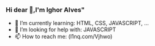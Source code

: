 ### Hi dear 👋,I'm Ighor Alves"



- 🌱 I’m currently learning: HTML, CSS, JAVASCRIPT, ...
- 🤔 I’m looking for help with: JAVASCRIPT 
- 📫 How to reach me: (l1nq.com/Vjhwo)


